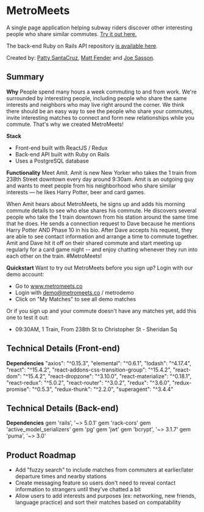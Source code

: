 # MetroMeets
A single page application helping subway riders discover other interesting people who share similar commutes. [Try it out here.](http://metromeets.herokuapp.com/)

The back-end Ruby on Rails API repository [is available here](https://github.com/mjfender/mtyay-api).

Created by: [Patty SantaCruz](https://github.com/pattysc/), [Matt Fender](https://github.com/mjfender/) and [Joe Sasson](https://github.com/joesasson).


## Summary

**Why**
People spend many hours a week commuting to and from work. We're surrounded by interesting people,
including people who share the same interests and neighbors who may live right around the corner.
We think there should be an easy way to see the people who share your commutes, invite interesting
matches to connect and form new relationships while you commute. That's why we created MetroMeets!

**Stack**

* Front-end built with ReactJS / Redux
* Back-end API built with Ruby on Rails
* Uses a PostgreSQL database

**Functionality** 
Meet Amit. Amit is new New Yorker who takes the 1 train from 238th Street downtown every day around 9:30am. Amit is an outgoing guy and wants to meet people from his neighborhood who share similar interests — he likes Harry Potter, beer and card games.

When Amit hears about MetroMeets, he signs up and adds his morning commute details to see who else shares his commute. He discovers several people who take the 1 train downtown from his station around the same time that he does. He sends a connection request to Dave because he mentions Harry Potter AND Phase 10 in his bio. After Dave accepts his request, they are able to see contact information and arrange a time to commute together. Amit and Dave hit it off on their shared commute and start meeting up regularly for a card game night -- and enjoy chatting whenever they run into each other on the train. #MetroMeets!

**Quickstart**
Want to try out MetroMeets before you sign up? Login with our demo account:
* Go to www.metromeets.co
* Login with demo@metromeets.co / metrodemo
* Click on "My Matches" to see all demo matches

Or if you sign up and your commute doesn't have any matches yet, add this one to test it out:
* 09:30AM, 1 Train, From 238th St to Christopher St - Sheridan Sq

## Technical Details (Front-end)

**Dependencies**
    "axios": "^0.15.3",
    "elemental": "^0.6.1",
    "lodash": "^4.17.4",
    "react": "^15.4.2",
    "react-addons-css-transition-group": "^15.4.2",
    "react-dom": "^15.4.2",
    "react-dropzone": "^3.10.0",
    "react-materialize": "^0.18.1",
    "react-redux": "^5.0.2",
    "react-router": "^3.0.2",
    "redux": "^3.6.0",
    "redux-promise": "^0.5.3",
    "redux-thunk": "^2.2.0",
    "superagent": "^3.4.4"
    

## Technical Details (Back-end)

**Dependencies**
gem 'rails', '~> 5.0.1'
gem 'rack-cors'
gem 'active_model_serializers'
gem 'pg'
gem 'jwt'
gem 'bcrypt', '~> 3.1.7'
gem 'puma', '~> 3.0'


## Product Roadmap
* Add "fuzzy search" to include matches from commuters at earlier/later departure times and nearby stations
* Create messaging feature so users don't need to reveal contact information to strangers until they've chatted a bit
* Allow users to add interests and purposes (ex: networking, new friends, language practice) and sort their matches based on compatability


